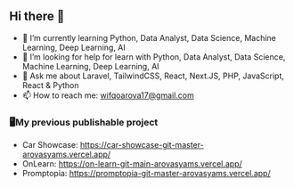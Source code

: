 ## Hi there 👋

- 🌱 I’m currently learning Python, Data Analyst, Data Science, Machine Learning, Deep Learning, AI
- 🤔 I’m looking for help for learn with Python, Data Analyst, Data Science, Machine Learning, Deep Learning, AI
- 💬 Ask me about Laravel, TailwindCSS, React, Next.JS, PHP, JavaScript, React & Python
- 📫 How to reach me: wifqoarova17@gmail.com

### 🖥️My previous publishable project
- Car Showcase: https://car-showcase-git-master-arovasyams.vercel.app/
- OnLearn: https://on-learn-git-main-arovasyams.vercel.app/
- Promptopia: https://promptopia-git-master-arovasyams.vercel.app/


<!--
**ArovaSyams/ArovaSyams** is a ✨ _special_ ✨ repository because its `README.md` (this file) appears on your GitHub profile.

Here are some ideas to get you started:

- 🔭 I’m currently working on ...
- 😄 Pronouns: ...
- ⚡ Fun fact: ...
-->
